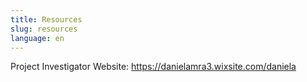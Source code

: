 ```yaml
---
title: Resources
slug: resources
language: en
---
```

Project Investigator Website: <https://danielamra3.wixsite.com/daniela>